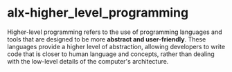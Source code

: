# alx-higher_level_programming

Higher-level programming refers to the use of programming languages and tools that are designed to be more **abstract and user-friendly**. These languages provide a higher level of abstraction, allowing developers to write code that is closer to human language and concepts, rather than dealing with the low-level details of the computer's architecture.
